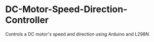 # DC-Motor-Speed-Direction-Controller
Controls a DC motor's speed and direction using Arduino and L298N

